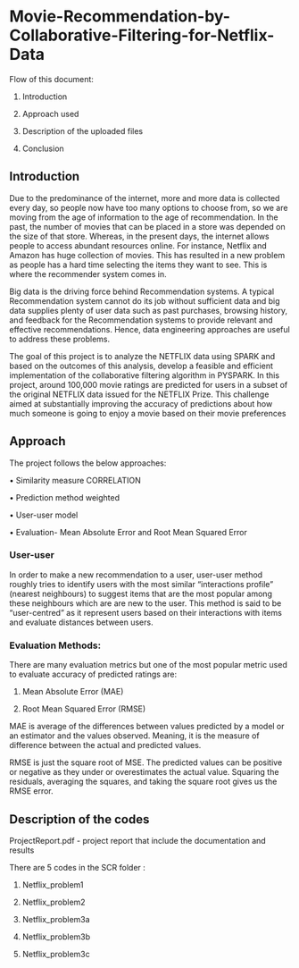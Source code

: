 # Movie-Recommendation-by-Collaborative-Filtering-for-Netflix-Data

Flow of this document:

1) Introduction

2) Approach used 

3) Description of the uploaded files

4) Conclusion


## Introduction
Due to the predominance of the internet, more and more data is collected every day, so people now have too many options to choose from, so we are moving from the age of information to the age of recommendation. In the past, the number of movies that can be placed in a store was depended on the size of that store. Whereas, in the present days, the internet allows people to access abundant resources online. For instance, Netflix and Amazon has huge collection of movies. This has resulted in a new problem as people has a hard time selecting the items they want to see. This is where the recommender system comes in.

Big data is the driving force behind Recommendation systems. A typical Recommendation system cannot do its job without sufficient data and big data supplies plenty of user data such as past purchases, browsing history, and feedback for the Recommendation systems to provide relevant and effective recommendations. Hence, data engineering approaches are useful to address these problems.

The goal of this project is to analyze the NETFLIX data using SPARK and based on the outcomes of this analysis, develop a feasible and efficient implementation of the collaborative filtering algorithm in PYSPARK. In this project, around 100,000 movie ratings are predicted for users in a subset of the original NETFLIX data issued for the NETFLIX Prize. This challenge aimed at substantially improving the accuracy of predictions about how much someone is going to enjoy a movie based on their movie preferences


## Approach
The project follows the below approaches:

•	Similarity measure CORRELATION

•	Prediction method weighted

•	User-user model 

•	Evaluation- Mean Absolute Error and Root Mean Squared Error

### User-user
In order to make a new recommendation to a user, user-user method roughly tries to identify users with the most similar “interactions profile” (nearest neighbours) to suggest items that are the most popular among these neighbours which are are new to the user. This method is said to be “user-centred” as it represent users based on their interactions with items and evaluate distances between users.


### Evaluation Methods:
There are many evaluation metrics but one of the most popular metric used to evaluate accuracy of predicted ratings are:
1) Mean Absolute Error (MAE)	

2) Root Mean Squared Error (RMSE)

MAE is average of the differences between values predicted by a model or an estimator and the values observed. Meaning, it is the measure of difference between the actual and predicted values.

RMSE is just the square root of MSE. The predicted values can be positive or negative as they under or overestimates the actual value. Squaring the residuals, averaging the squares, and taking the square root gives us the RMSE error. 

## Description of the codes
ProjectReport.pdf  - project report that include the documentation and results

There are 5 codes in the SCR folder :
1) Netflix_problem1

2) Netflix_problem2

3) Netflix_problem3a

4) Netflix_problem3b

5) Netflix_problem3c



